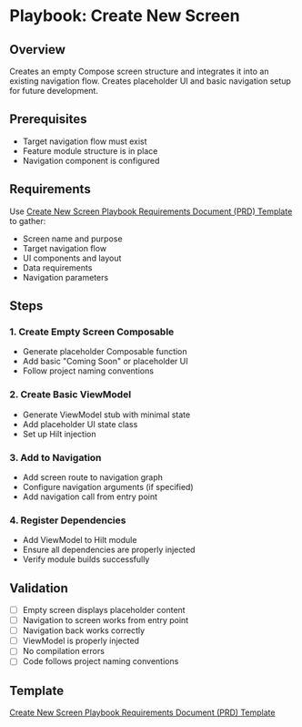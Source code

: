 # Playbook: Create New Screen

## Overview
Creates an empty Compose screen structure and integrates it into an existing navigation flow. Creates placeholder UI and basic navigation setup for future development.

## Prerequisites
- Target navigation flow must exist
- Feature module structure is in place
- Navigation component is configured

## Requirements
Use [Create New Screen Playbook Requirements Document (PRD) Template](templates/create-new-screen-prd.md) to gather:
- Screen name and purpose
- Target navigation flow
- UI components and layout
- Data requirements
- Navigation parameters

## Steps

### 1. Create Empty Screen Composable
- Generate placeholder Composable function
- Add basic "Coming Soon" or placeholder UI
- Follow project naming conventions

### 2. Create Basic ViewModel
- Generate ViewModel stub with minimal state
- Add placeholder UI state class
- Set up Hilt injection

### 3. Add to Navigation
- Add screen route to navigation graph
- Configure navigation arguments (if specified)
- Add navigation call from entry point

### 4. Register Dependencies
- Add ViewModel to Hilt module
- Ensure all dependencies are properly injected
- Verify module builds successfully

## Validation
- [ ] Empty screen displays placeholder content
- [ ] Navigation to screen works from entry point
- [ ] Navigation back works correctly
- [ ] ViewModel is properly injected
- [ ] No compilation errors
- [ ] Code follows project naming conventions

## Template
[Create New Screen Playbook Requirements Document (PRD) Template](templates/create-new-screen-prd.md)